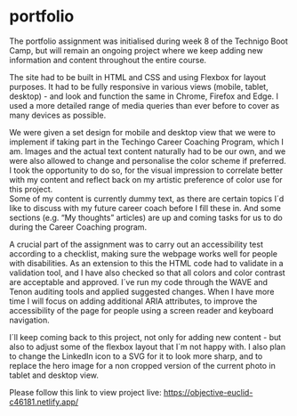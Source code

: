 # portfolio

The portfolio assignment was initialised during week 8 of the Technigo Boot Camp, but will remain an ongoing project where we keep adding new information and content throughout the entire course.

The site had to be built in HTML and CSS and using Flexbox for layout purposes. It had to be fully responsive in various views (mobile, tablet, desktop) - and look and function the same in Chrome, Firefox and Edge. I used a more detailed range of media queries than ever before to cover as many devices as possible. 

We were given a set design for mobile and desktop view that we were to implement if taking part in the Techingo Career Coaching Program, which I am.  Images and the actual text content naturally had to be our own, and we were also allowed to change and personalise the color scheme if preferred. I took the opportunity to do so, for the visual impression to correlate better with my content and reflect back on my artistic preference of color use for this project.    
Some of my content is currently dummy text, as there are certain topics I´d like to discuss with my future career coach before I fill these in.  And some sections (e.g. “My thoughts” articles) are up and coming tasks for us to do during the Career Coaching program.   

 A crucial part of the assignment was to carry out an accessibility test according to a checklist, making sure the webpage works well for people with disabilities. As an extension to this the HTML code had to validate in a validation tool, and I have also checked so that all colors and color contrast are acceptable and approved. I´ve run my code through the WAVE and Tenon auditing tools and applied suggested changes.  When I have more time I will focus on adding additional ARIA attributes, to improve the accessibility of the page for people using a screen reader and keyboard navigation. 

I´ll keep coming back to this project, not only for adding new content - but also to adjust some of the flexbox layout that I´m not happy with. I also plan to change the LinkedIn icon to a SVG for it to look more sharp, and to replace the hero image for a non cropped version of the current photo in tablet and desktop view. 

Please follow this link to view project live: https://objective-euclid-c46181.netlify.app/
